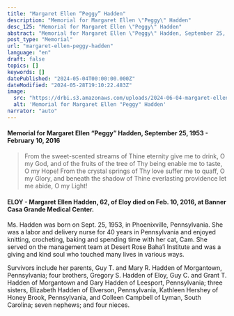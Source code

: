 ```yaml
---
title: "Margaret Ellen “Peggy” Hadden"
description: "Memorial for Margaret Ellen \"Peggy\" Hadden"
desc_125: "Memorial for Margaret Ellen \"Peggy\" Hadden"
abstract: "Memorial for Margaret Ellen \"Peggy\" Hadden, September 25, 1953 - February 10, 2016"
post_type: "Memorial"
url: "margaret-ellen-peggy-hadden"
language: "en"
draft: false
topics: []
keywords: []
datePublished: "2024-05-04T00:00:00.000Z"
dateModified: "2024-05-28T19:10:22.483Z"
image:
  src: "https://drbi.s3.amazonaws.com/uploads/2024-06-04-margaret-ellen-peggy-hadden/hadden-margaretjpg"
  alt: 'Memorial for Margaret Ellen "Peggy" Hadden'
narrator: "auto"
---
```


#### Memorial for Margaret Ellen “Peggy” Hadden, September 25, 1953 - February 10, 2016

> From the sweet-scented streams of Thine eternity give me to drink, O my God, and of the fruits of the tree of Thy being enable me to taste, O my Hope! From the crystal springs of Thy love suffer me to quaff, O my Glory, and beneath the shadow of Thine everlasting providence let me abide, O my Light!

#### ELOY - Margaret Ellen Hadden, 62, of Eloy died on Feb. 10, 2016, at Banner Casa Grande Medical Center.

Ms. Hadden was born on Sept. 25, 1953, in Phoenixville, Pennsylvania. She was a labor and delivery nurse for 40 years in Pennsylvania and enjoyed knitting, crocheting, baking and spending time with her cat, Cam. She served on the management team at Desert Rose Baha’i Institute and was a giving and kind soul who touched many lives in various ways.

Survivors include her parents, Guy T. and Mary R. Hadden of Morgantown, Pennsylvania; four brothers, Gregory S. Hadden of Eloy, Guy C. and Grant T. Hadden of Morgantown and Gary Hadden of Leesport, Pennsylvania; three sisters, Elizabeth Hadden of Elverson, Pennsylvania, Kathleen Hershey of Honey Brook, Pennsylvania, and Colleen Campbell of Lyman, South Carolina; seven nephews; and four nieces.


